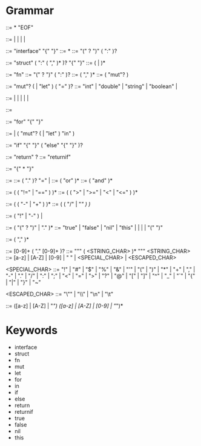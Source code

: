 # Grammar

<program> ::= <declaration>* "EOF"

<declaration> ::= <interfaceDecl>
                | <structDecl>
                | <fnDecl>
                | <varDecl>
                | <statement>

<interfaceDecl> ::= "interface" <IDENTIFIER> "{" <interfaceBody> "}"
<interfaceBody> ::= <fnSig>*
<fnSig> ::= <IDENTIFIER> "(" <parameters>? ")" ( ":" <Type> )?

<structDecl> ::= "struct" <IDENTIFIER> ( ":" <IDENTIFIER> ( "," <IDENTIFIER> )* )? "{" <structBody> "}"
<structBody> ::= ( <varDecl> | <fnDecl> )*

<fnDecl> ::= "fn" <function>
<function> ::= <IDENTIFIER> "(" <parameters>? ")" ( ":" <Type> )? <block>
<parameters> ::= <parameter> ( "," <parameter> )*
<parameter> ::= ( "mut"? <Type> <IDENTIFIER> )

<varDecl> ::= "mut"? ( <Type> | "let" ) <IDENTIFIER> ( "=" <expression> )?
<Type> ::= "int" | "double" | "string" | "boolean" | <IDENTIFIER>

<statement> ::= <exprStmt>
              | <forStmt>
              | <ifStmt>
              | <returnStmt>
              | <returnIfStmt>
              | <block>

<exprStmt> ::= <expression>

<forStmt> ::= "for" <forControl> "{" <statement> "}"

<forControl> ::= <expression>
               | ( "mut"? ( <Type> | "let" ) <IDENTIFIER> "in" <expression> )

<ifStmt> ::= "if" <expression> "{" <statement> "}" ( "else" "{" <statement> "}" )?

<returnStmt> ::= "return" <expression>?
<returnIfStmt> ::= "returnif" <expression>

<block> ::= "{" <declaration>* "}"

<expression> ::= <assignment>
<assignment> ::= ( <call> "." )? <IDENTIFIER> "=" <assignment>
               | <logicOr>
<logicOr> ::= <logicAnd> ( "or" <logicAnd> )*
<logicAnd> ::= <equality> ( "and" <equality> )*

<equality> ::= <comparison> ( ( "!=" | "==" ) <comparison> )*
<comparison> ::= <term> ( ( ">" | ">=" | "<" | "<=" ) <term> )*

<term> ::= <factor> ( ( "-" | "+" ) <factor> )*
<factor> ::= <unary> ( ( "/" | "*" ) <unary> )*

<unary> ::= ( "!" | "-" ) <unary> | <call>

<call> ::= <primary> ( "(" <arguments>? ")" | "." <IDENTIFIER> )*
<primary> ::= "true" | "false" | "nil" | "this" | <NUMBER>
            | <STRING> | <IDENTIFIER> | "(" <expression> ")"

<arguments> ::= <expression> ( "," <expression> )*

<NUMBER> ::= [0-9]+ ( "." [0-9]+ )?
<STRING> ::= "\"" ( <STRING_CHAR> )* "\""
<STRING_CHAR> ::= [a-z] | [A-Z] | [0-9] | " " | <SPECIAL_CHAR> | <ESCAPED_CHAR>

<SPECIAL_CHAR> ::= "!" | "#" | "$" | "%" | "&" | "'" | "(" | ")" | "*" | "+"
                | "," | "-" | "." | "/" | ":" | ";" | "<" | "=" | ">" | "?"
                | "@" | "[" | "]" | "^" | "_" | "`" | "{" | "|" | "}" | "~"

<ESCAPED_CHAR> ::= "\\\""
                 | "\\\\"
                 | "\n"
                 | "\t"

<IDENTIFIER> ::= ([a-z] | [A-Z] | "_") ([a-z] | [A-Z] | [0-9] | "_")*

# Keywords

- interface
- struct
- fn
- mut
- let
- for
- in
- if
- else
- return
- returnif
- true
- false
- nil
- this
